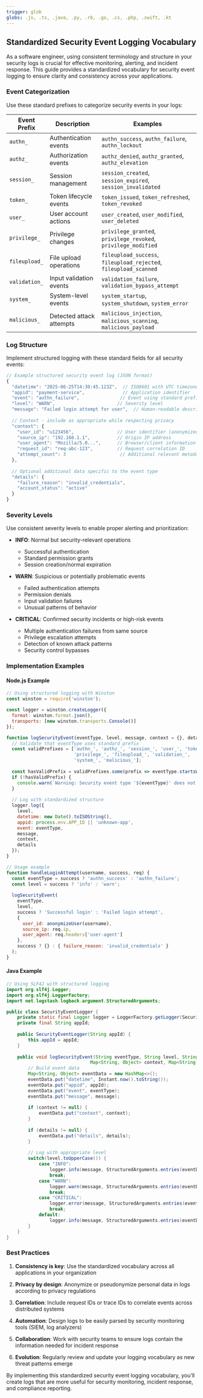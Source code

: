 ```yaml
---
trigger: glob
globs: .js, .ts, .java, .py, .rb, .go, .cs, .php, .swift, .kt
---
```


## Standardized Security Event Logging Vocabulary

As a software engineer, using consistent terminology and structure in your security logs is crucial for effective monitoring, alerting, and incident response. This guide provides a standardized vocabulary for security event logging to ensure clarity and consistency across your applications.

### Event Categorization

Use these standard prefixes to categorize security events in your logs:

| Event Prefix | Description | Examples |
|-------------|-------------|----------|
| `authn_` | Authentication events | `authn_success`, `authn_failure`, `authn_lockout` |
| `authz_` | Authorization events | `authz_denied`, `authz_granted`, `authz_elevation` |
| `session_` | Session management | `session_created`, `session_expired`, `session_invalidated` |
| `token_` | Token lifecycle events | `token_issued`, `token_refreshed`, `token_revoked` |
| `user_` | User account actions | `user_created`, `user_modified`, `user_deleted` |
| `privilege_` | Privilege changes | `privilege_granted`, `privilege_revoked`, `privilege_modified` |
| `fileupload_` | File upload operations | `fileupload_success`, `fileupload_rejected`, `fileupload_scanned` |
| `validation_` | Input validation events | `validation_failure`, `validation_bypass_attempt` |
| `system_` | System-level events | `system_startup`, `system_shutdown`, `system_error` |
| `malicious_` | Detected attack attempts | `malicious_injection`, `malicious_scanning`, `malicious_payload` |

### Log Structure

Implement structured logging with these standard fields for all security events:

```javascript
// Example structured security event log (JSON format)
{
  "datetime": "2025-06-25T14:30:45.123Z",  // ISO8601 with UTC timezone
  "appid": "payment-service",              // Application identifier
  "event": "authn_failure",               // Event using standard prefix
  "level": "WARN",                       // Severity level
  "message": "Failed login attempt for user",  // Human-readable description
  
  // Context - include as appropriate while respecting privacy
  "context": {
    "user_id": "u123456",                // User identifier (anonymized if needed)
    "source_ip": "192.168.1.1",          // Origin IP address
    "user_agent": "Mozilla/5.0...",      // Browser/client information
    "request_id": "req-abc-123",         // Request correlation ID
    "attempt_count": 3                    // Additional relevant metadata
  },
  
  // Optional additional data specific to the event type
  "details": {
    "failure_reason": "invalid_credentials",
    "account_status": "active"
  }
}
```

### Severity Levels

Use consistent severity levels to enable proper alerting and prioritization:

* **INFO**: Normal but security-relevant operations
  * Successful authentication
  * Standard permission grants
  * Session creation/normal expiration

* **WARN**: Suspicious or potentially problematic events
  * Failed authentication attempts
  * Permission denials
  * Input validation failures
  * Unusual patterns of behavior

* **CRITICAL**: Confirmed security incidents or high-risk events
  * Multiple authentication failures from same source
  * Privilege escalation attempts
  * Detection of known attack patterns
  * Security control bypasses

### Implementation Examples

#### Node.js Example

```javascript
// Using structured logging with Winston
const winston = require('winston');

const logger = winston.createLogger({
  format: winston.format.json(),
  transports: [new winston.transports.Console()]
});

function logSecurityEvent(eventType, level, message, context = {}, details = {}) {
  // Validate that eventType uses standard prefix
  const validPrefixes = ['authn_', 'authz_', 'session_', 'user_', 'token_', 
                         'privilege_', 'fileupload_', 'validation_', 
                         'system_', 'malicious_'];
                         
  const hasValidPrefix = validPrefixes.some(prefix => eventType.startsWith(prefix));
  if (!hasValidPrefix) {
    console.warn(`Warning: Security event type '${eventType}' does not use standard prefix`);  
  }
  
  // Log with standardized structure
  logger.log({
    level,
    datetime: new Date().toISOString(),
    appid: process.env.APP_ID || 'unknown-app',
    event: eventType,
    message,
    context,
    details
  });
}

// Usage example
function handleLoginAttempt(username, success, req) {
  const eventType = success ? 'authn_success' : 'authn_failure';
  const level = success ? 'info' : 'warn';
  
  logSecurityEvent(
    eventType,
    level,
    success ? 'Successful login' : 'Failed login attempt',
    {
      user_id: anonymizeUser(username),
      source_ip: req.ip,
      user_agent: req.headers['user-agent']
    },
    success ? {} : { failure_reason: 'invalid_credentials' }
  );
}
```

#### Java Example

```java
// Using SLF4J with structured logging
import org.slf4j.Logger;
import org.slf4j.LoggerFactory;
import net.logstash.logback.argument.StructuredArguments;

public class SecurityEventLogger {
    private static final Logger logger = LoggerFactory.getLogger(SecurityEventLogger.class);
    private final String appId;
    
    public SecurityEventLogger(String appId) {
        this.appId = appId;
    }
    
    public void logSecurityEvent(String eventType, String level, String message, 
                               Map<String, Object> context, Map<String, Object> details) {
        // Build event data
        Map<String, Object> eventData = new HashMap<>();
        eventData.put("datetime", Instant.now().toString());
        eventData.put("appid", appId);
        eventData.put("event", eventType);
        eventData.put("message", message);
        
        if (context != null) {
            eventData.put("context", context);
        }
        
        if (details != null) {
            eventData.put("details", details);
        }
        
        // Log with appropriate level
        switch(level.toUpperCase()) {
            case "INFO":
                logger.info(message, StructuredArguments.entries(eventData));
                break;
            case "WARN":
                logger.warn(message, StructuredArguments.entries(eventData));
                break;
            case "CRITICAL":
                logger.error(message, StructuredArguments.entries(eventData));
                break;
            default:
                logger.info(message, StructuredArguments.entries(eventData));
        }
    }
}
```

### Best Practices

1. **Consistency is key**: Use the standardized vocabulary across all applications in your organization

2. **Privacy by design**: Anonymize or pseudonymize personal data in logs according to privacy regulations

3. **Correlation**: Include request IDs or trace IDs to correlate events across distributed systems

4. **Automation**: Design logs to be easily parsed by security monitoring tools (SIEM, log analyzers)

5. **Collaboration**: Work with security teams to ensure logs contain the information needed for incident response

6. **Evolution**: Regularly review and update your logging vocabulary as new threat patterns emerge

By implementing this standardized security event logging vocabulary, you'll create logs that are more useful for security monitoring, incident response, and compliance reporting.
